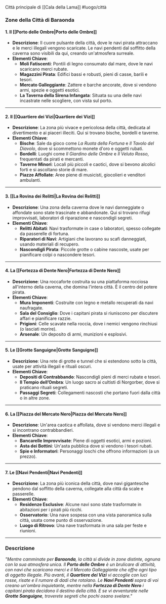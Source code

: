 Città principale di [[Cala della Lama]]
#luogo/città

### **Zone della Città di Baraonda**

#### **1. Il [[Porto delle Ombre|Porto delle Ombre]]**
- **Descrizione**: Il cuore pulsante della città, dove le navi pirata attraccano e le merci illegali vengono scaricate. Le navi pendenti dal soffitto della caverna sono visibili da qui, creando un'atmosfera surreale.
- **Elementi Chiave**:
  - **Moli Fatiscenti**: Pontili di legno consumato dal mare, dove le navi scaricano merci rubate.
  - **Magazzini Pirata**: Edifici bassi e robusti, pieni di casse, barili e tesori.
  - **Mercato Galleggiante**: Zattere e barche ancorate, dove si vendono armi, spezie e oggetti esotici.
  - **La Taverna della Sirena Infangata**: Situata su una delle navi incastrate nelle scogliere, con vista sul porto.
---

#### **2. Il [[Quartiere dei Vizi|Quartiere dei Vizi]]**
- **Descrizione**: La zona più vivace e pericolosa della città, dedicata al divertimento e ai piaceri illeciti. Qui si trovano bische, bordelli e taverne.
- **Elementi Chiave**:
  - **Bische**: Sale da gioco come *La Ruota della Fortuna* e *Il Tavolo del Diavolo*, dove si scommettono monete d'oro e oggetti rubati.
  - **Bordelli**: Luoghi come *Il Giardino delle Ombre* e *Il Veluto Rosso*, frequentati da pirati e mercanti.
  - **Taverne Minori**: Locali più piccoli e caotici, dove si bevono alcolici forti e si ascoltano storie di mare.
  - **Piazze Affollate**: Aree piene di musicisti, giocolieri e venditori ambulanti.

---

#### **3. [[La Rovina dei Relitti|La Rovina dei Relitti]]**
- **Descrizione**: Una zona della caverna dove le navi danneggiate o affondate sono state trascinate e abbandonate. Qui si trovano rifugi improvvisati, laboratori di riparazione e nascondigli segreti.
- **Elementi Chiave**:
  - **Relitti Abitati**: Navi trasformate in case o laboratori, spesso collegate da passerelle di fortuna.
  - **Riparatori di Navi**: Artigiani che lavorano su scafi danneggiati, usando materiali di recupero.
  - **Nascondigli Pirata**: Piccole grotte o cabine nascoste, usate per pianificare colpi o nascondere tesori.

---

#### **4. La [[Fortezza di Dente Nero|Fortezza di Dente Nero]]**
- **Descrizione**: Una roccaforte costruita su una piattaforma rocciosa all'interno della caverna, che domina l'intera città. È il centro del potere pirata.
- **Elementi Chiave**:
  - **Mura Imponenti**: Costruite con legno e metallo recuperati da navi naufragate.
  - **Sala del Consiglio**: Dove i capitani pirata si riuniscono per discutere affari e pianificare razzie.
  - **Prigioni**: Celle scavate nella roccia, dove i nemici vengono rinchiusi (o lasciati morire).
  - **Arsenale**: Un deposito di armi, munizioni e esplosivi.

---

#### **5. Le [[Grotte Sanguigne|Grotte Sanguigne]]**
- **Descrizione**: Una rete di grotte e tunnel che si estendono sotto la città, usate per attività illegali e rituali oscuri.
- **Elementi Chiave**:
  - **Depositi di Contrabbando**: Nascondigli pieni di merci rubate e tesori.
  - **Il Tempio dell’Ombra**: Un luogo sacro ai cultisti di Norgorber, dove si praticano rituali segreti.
  - **Passaggi Segreti**: Collegamenti nascosti che portano fuori dalla città o in altre zone.

---

#### **6. La [[Piazza del Mercato Nero|Piazza del Mercato Nero]]**
- **Descrizione**: Un'area caotica e affollata, dove si vendono merci illegali e si incontrano contrabbandieri.
- **Elementi Chiave**:
  - **Bancarelle Improvvisate**: Piene di oggetti esotici, armi e pozioni.
  - **Asta dei Bottini**: Un'asta pubblica dove si vendono i tesori rubati.
  - **Spie e Informatori**: Personaggi loschi che offrono informazioni (a un prezzo).

---

#### **7. Le [[Navi Pendenti|Navi Pendenti]]**
- **Descrizione**: La zona più iconica della città, dove navi gigantesche pendono dal soffitto della caverna, collegate alla città da scale e passerelle.
- **Elementi Chiave**:
  - **Residenze Esclusive**: Alcune navi sono state trasformate in abitazioni per i pirati più ricchi.
  - **Osservatorio**: Una nave sospesa con una vista panoramica sulla città, usata come punto di osservazione.
  - **Luogo di Ritrovo**: Una nave trasformata in una sala per feste e riunioni.

---

### **Descrizione**
_"Mentre camminate per **Baraonda**, la città si divide in zone distinte, ognuna con la sua atmosfera unica. Il **Porto delle Ombre** è un brulicare di attività, con navi che scaricano merci e il Mercato Galleggiante che offre ogni tipo di oggetto illegale. Più avanti, il **Quartiere dei Vizi** vi accoglie con luci rosse, risate e il rumore di dadi che rotolano. Le **Navi Pendenti** sopra di voi creano un'ombra inquietante, mentre nella **Fortezza di Dente Nero** i capitani pirata decidono il destino della città. E se vi avventurate nelle **Grotte Sanguigne**, troverete segreti che pochi osano svelare."_
